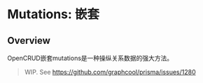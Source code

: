 # Mutations: 嵌套

## Overview

OpenCRUD嵌套mutations是一种操纵关系数据的强大方法。


> WIP. See https://github.com/graphcool/prisma/issues/1280